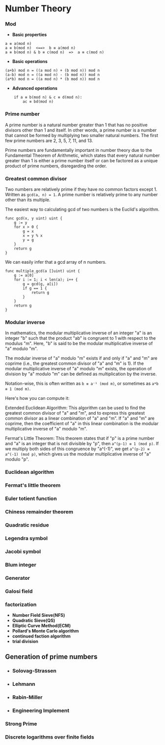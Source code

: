 # Number Theory

### Mod
- **Basic properties**
```
a ≡ a(mod n)
a ≡ b(mod n)  <==>  b ≡ a(mod n)
a ≡ b(mod n) & b ≡ c(mod n)  =>  a ≡ c(mod n) 
```

- **Basic operations**
```
(a+b) mod n = ((a mod n) + (b mod n)) mod n
(a-b) mod n = ((a mod n) - (b mod n)) mod n
(a*b) mod n = ((a mod n) * (b mod n)) mod n
```

- **Advanced operations**
```
    if a ≡ b(mod n) & c ≡ d(mod n):
        ac ≡ bd(mod n)
```


### Prime number

A prime number is a natural number greater than 1 that has no positive divisors other than 1 and itself. In other words, a prime number is a number that cannot be formed by multiplying two smaller natural numbers. The first few prime numbers are 2, 3, 5, 7, 11, and 13.

Prime numbers are fundamentally important in number theory due to the Fundamental Theorem of Arithmetic, which states that every natural number greater than 1 is either a prime number itself or can be factored as a unique product of prime numbers, disregarding the order.

### Greatest common divisor

Two numbers are relatively prime if they have no common factors except 1. Written as ```gcd(a, n) = 1```.
A prime number is relatively prime to any number other than its multiple.

The easiest way to calculating gcd of two numbers is the Euclid's algorithm.

```
func gcd(x, y uint) uint {
	g := y
	for x > 0 {
		g = x
		x = y % x
		y = g
	}
	return g
}
```

We can easily infer that a gcd array of n numbers.
```
func multiple_gcd(a []uint) uint {
	g := a[0]
	for i := 1; i < len(a); i++ {
		g = gcd(g, a[i])
		if g == 1 {
			return g
		}
	}
	return g
}
```

### Modular inverse

In mathematics, the modular multiplicative inverse of an integer "a" is an integer "b" such that the product "ab" is congruent to 1 with respect to the modulus "m". Here, "b" is said to be the modular multiplicative inverse of "a" modulo "m".

The modular inverse of "a" modulo "m" exists if and only if "a" and "m" are coprime (i.e., the greatest common divisor of "a" and "m" is 1). If the modular multiplicative inverse of "a" modulo "m" exists, the operation of division by "a" modulo "m" can be defined as multiplication by the inverse.

Notation-wise, this is often written as ```b ≡ a⁻¹ (mod m)```, or sometimes as ```a*b ≡ 1 (mod m)```.

Here's how you can compute it:

Extended Euclidean Algorithm: This algorithm can be used to find the greatest common divisor of "a" and "m", and to express this greatest common divisor as a linear combination of "a" and "m". If "a" and "m" are coprime, then the coefficient of "a" in this linear combination is the modular multiplicative inverse of "a" modulo "m".

Fermat's Little Theorem: This theorem states that if "p" is a prime number and "a" is an integer that is not divisible by "p", then ```a^(p-1) ≡ 1 (mod p)```. If we multiply both sides of this congruence by "a^(-1)", we get ```a^(p-2) ≡ a^(-1) (mod p)```, which gives us the modular multiplicative inverse of "a" modulo "p".

### Euclidean algorithm

### Fermat's little theorem

### Euler totient function

### Chiness remainder theorem

### Quadratic residue

### Legendra symbol

### Jacobi symbol

### Blum integer

### Generator

### Galosi field

### factorization
- **Number Field Sieve(NFS)**
- **Quadratic Sieve(QS)**
- **Elliptic Curve Method(ECM)**
- **Pollard's Monte Carlo algorithm**
- **continued faction algorithm**
- **trial division**

## Generation of prime numbers

- ### Solovag-Strassen
- ### Lehmann
- ### Rabin-Miller
- ### Engineering Implement

### Strong Prime

### Discrete logarithms over finite fields
